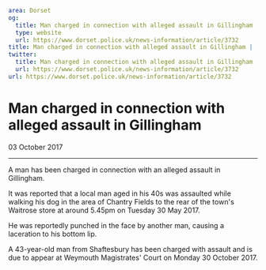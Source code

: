 ```yaml
area: Dorset
og:
  title: Man charged in connection with alleged assault in Gillingham
  type: website
  url: https://www.dorset.police.uk/news-information/article/3732
title: Man charged in connection with alleged assault in Gillingham |
twitter:
  title: Man charged in connection with alleged assault in Gillingham
  url: https://www.dorset.police.uk/news-information/article/3732
url: https://www.dorset.police.uk/news-information/article/3732
```

# Man charged in connection with alleged assault in Gillingham

03 October 2017

* * *

A man has been charged in connection with an alleged assault in Gillingham.

It was reported that a local man aged in his 40s was assaulted while walking his dog in the area of Chantry Fields to the rear of the town's Waitrose store at around 5.45pm on Tuesday 30 May 2017.

He was reportedly punched in the face by another man, causing a laceration to his bottom lip.

A 43-year-old man from Shaftesbury has been charged with assault and is due to appear at Weymouth Magistrates' Court on Monday 30 October 2017.
